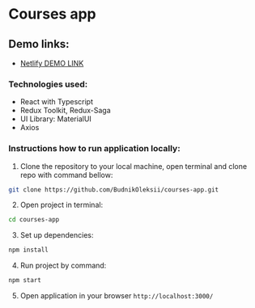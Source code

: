 # Courses app

## Demo links:
- [Netlify DEMO LINK](https://coruscating-conkies-890f1a.netlify.app/courses/9c5d78a1-c393-4666-8de4-b9d10c424d30/)

### Technologies used:
- React with Typescript
- Redux Toolkit, Redux-Saga
- UI Library: MaterialUI
- Axios

### Instructions how to run application locally:
1. Clone the repository to your local machine, open terminal and clone repo with command bellow:
```bash 
git clone https://github.com/BudnikOleksii/courses-app.git
```
2. Open project in terminal:
```bash 
cd courses-app
```
3. Set up dependencies:
```bash 
npm install
```
4. Run project by command:
```bash 
npm start
```
5. Open application in your browser `http://localhost:3000/`
